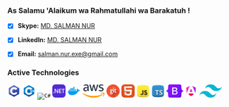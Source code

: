 ### As Salamu 'Alaikum wa Rahmatullahi wa Barakatuh !

- [x] **Skype:** [MD. SALMAN NUR](https://join.skype.com/invite/xnLfukwiQfkP)
- [x] **LinkedIn:** [MD. SALMAN NUR](https://www.linkedin.com/in/md-salman-nur)
- [x] **Email:** [salman.nur.exe@gmail.com](mailto:salman.nur.exe@gmail.com)  


### **Active Technologies**

<code><img height="30" src="./logos/c.png" alt="C" title="C"></code>
<code><img height="30" src="./logos/c++.png" alt="C++" title="C++"></code>
<code><img height="30" src="https://ms-dotnettools.gallerycdn.vsassets.io/extensions/ms-dotnettools/csdevkit/1.2.5/1702583268260/Microsoft.VisualStudio.Services.Icons.Default" alt="C#" title="C#" /></code>
<code><img height="30" src="https://raw.githubusercontent.com/tandpfun/skill-icons/af89bcc5e478013caaa514c31a3789f25e818193/icons/DotNet.svg" alt=".NET" title=".NET" /></code>
<code><img height="30" src="./logos/docker.png" alt="Docker" title="Docker"></code>
<code><img height="30" src="./logos/aws.png" alt="AWS" title="AWS"></code>
<code><img height="30" src="./logos/Git.png" alt="Git" title="Git"></code>
<code><img height="30" src="https://raw.githubusercontent.com/tandpfun/skill-icons/af89bcc5e478013caaa514c31a3789f25e818193/icons/HTML.svg" alt="HTML5" title="HTML5"></code>
<code><img height="30" src="./logos/js.png" alt="JS" title="JavaScript"></code>
<code><img height="30" src="./logos/ts.png" alt="TS" title="TypeScript"></code>
<code><img height="30" src="./logos/bootstrap.png" alt="CSS" title="Bootstrap"></code>
<code><img height="30" src="./logos/Angular_gradient.png" alt="Git" title="Angular"></code>
<code><img height="30" src="./logos/tailwind-css-icon.png" alt="Git" title="Tailwind"></code>


